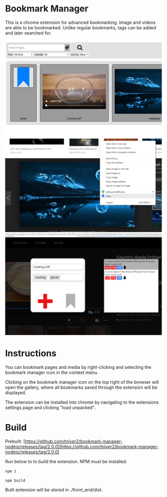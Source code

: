 # Bookmark Manager

This is a chrome extension for advanced bookmarking.
Image and videos are able to be bookmarked. Unlike regular bookmarks, tags can be added and later searched for.

![alt text](images/screenshots/1_cropped.png)
![alt text](images/screenshots/2_cropped.png)
![alt text](images/screenshots/4_cropped.png)

Instructions
===
You can bookmark pages and media by right-clicking
and selecting the bookmark manager icon in the context menu.

Clicking on the bookmark manager icon on the top right of the browser will open the gallery, where all bookmarks saved through the extension will be displayed.

The extension can be installed into chrome by navigating to the extensions settings page and clicking "load unpacked".

Build
===

Prebuilt: [https://github.com/tniyer2/bookmark-manager-nodejs/releases/tag/2.0.0](https://github.com/tniyer2/bookmark-manager-nodejs/releases/tag/2.0.0)

Run below to to build the extension. NPM must be installed.

```
npm i
```

```
npm build
```

Built extension will be stored in ./front_end/dist.
